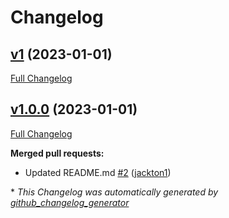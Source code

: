 # Changelog

## [v1](https://github.com/tj-actions/docker-cp/tree/v1) (2023-01-01)

[Full Changelog](https://github.com/tj-actions/docker-cp/compare/v1.0.0...v1)

## [v1.0.0](https://github.com/tj-actions/docker-cp/tree/v1.0.0) (2023-01-01)

[Full Changelog](https://github.com/tj-actions/docker-cp/compare/de4dc393bfcc9422ff25711b1ecc082d86a1695b...v1.0.0)

**Merged pull requests:**

- Updated README.md [\#2](https://github.com/tj-actions/docker-cp/pull/2) ([jackton1](https://github.com/jackton1))



\* *This Changelog was automatically generated by [github_changelog_generator](https://github.com/github-changelog-generator/github-changelog-generator)*
